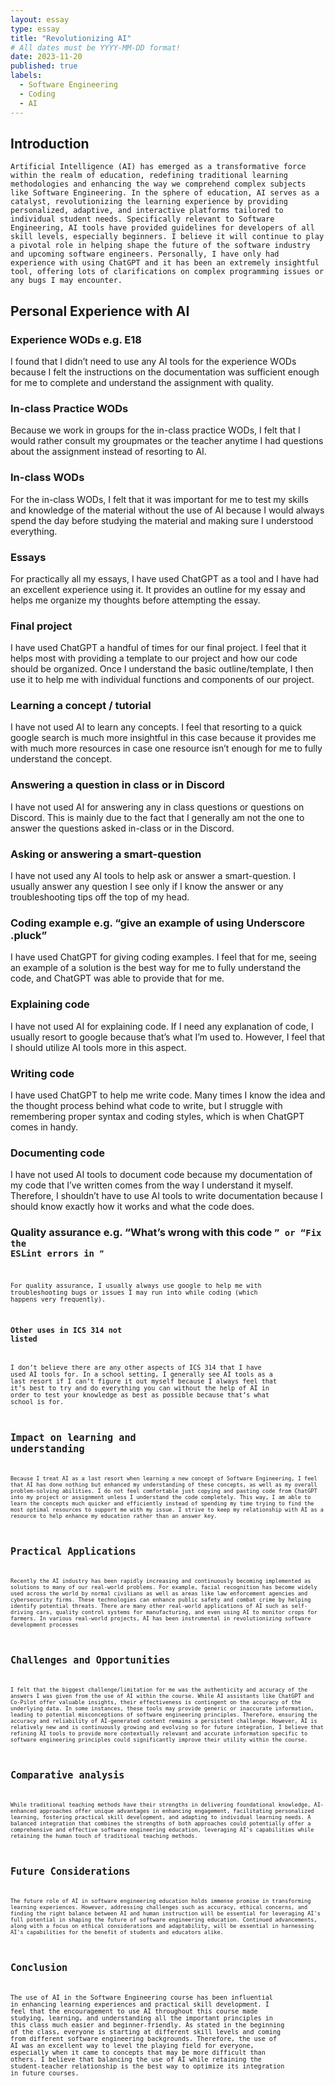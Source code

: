 ```yaml
---
layout: essay
type: essay
title: "Revolutionizing AI"
# All dates must be YYYY-MM-DD format!
date: 2023-11-20
published: true
labels:
  - Software Engineering
  - Coding
  - AI
---
```

  
## Introduction
	Artificial Intelligence (AI) has emerged as a transformative force within the realm of education, redefining traditional learning methodologies and enhancing the way we comprehend complex subjects like Software Engineering. In the sphere of education, AI serves as a catalyst, revolutionizing the learning experience by providing personalized, adaptive, and interactive platforms tailored to individual student needs. Specifically relevant to Software Engineering, AI tools have provided guidelines for developers of all skill levels, especially beginners. I believe it will continue to play a pivotal role in helping shape the future of the software industry and upcoming software engineers. Personally, I have only had experience with using ChatGPT and it has been an extremely insightful tool, offering lots of clarifications on complex programming issues or any bugs I may encounter.

## Personal Experience with AI
### Experience WODs e.g. E18
I found that I didn’t need to use any AI tools for the experience WODs because I felt the instructions on the documentation was sufficient enough for me to complete and understand the assignment with quality.
### In-class Practice WODs
Because we work in groups for the in-class practice WODs, I felt that I would rather consult my groupmates or the teacher anytime I had questions about the assignment instead of resorting to AI.
### In-class WODs
For the in-class WODs, I felt that it was important for me to test my skills and knowledge of the material without the use of AI because I would always spend the day before studying the material and making sure I understood everything.
### Essays
For practically all my essays, I have used ChatGPT as a tool and I have had an excellent experience using it. It provides an outline for my essay and helps me organize my thoughts before attempting the essay.
### Final project
I have used ChatGPT a handful of times for our final project. I feel that it helps most with providing a template to our project and how our code should be organized. Once I understand the basic outline/template, I then use it to help me with individual functions and components of our project.
### Learning a concept / tutorial
I have not used AI to learn any concepts. I feel that resorting to a quick google search is much more insightful in this case because it provides me with much more resources in case one resource isn’t enough for me to fully understand the concept.
### Answering a question in class or in Discord
I have not used AI for answering any in class questions or questions on Discord. This is mainly due to the fact that I generally am not the one to answer the questions asked in-class or in the Discord.
### Asking or answering a smart-question
I have not used any AI tools to help ask or answer a smart-question. I usually answer any question I see only if I know the answer or any troubleshooting tips off the top of my head.
### Coding example e.g. “give an example of using Underscore .pluck”
I have used ChatGPT for giving coding examples. I feel that for me, seeing an example of a solution is the best way for me to fully understand the code, and ChatGPT was able to provide that for me.
### Explaining code
I have not used AI for explaining code. If I need any explanation of code, I usually resort to google because that’s what I’m used to. However, I feel that I should utilize AI tools more in this aspect.
### Writing code
I have used ChatGPT to help me write code. Many times I know the idea and the thought process behind what code to write, but I struggle with remembering proper syntax and coding styles, which is when ChatGPT comes in handy.
### Documenting code
I have not used AI tools to document code because my documentation of my code that I’ve written comes from the way I understand it myself. Therefore, I shouldn’t have to use AI tools to write documentation because I should know exactly how it works and what the code does.
### Quality assurance e.g. “What’s wrong with this code <code here>” or “Fix the ESLint errors in <code here>”
For quality assurance, I usually always use google to help me with troubleshooting bugs or issues I may run into while coding (which happens very frequently).
### Other uses in ICS 314 not listed
I don’t believe there are any other aspects of ICS 314 that I have used AI tools for. In a school setting, I generally see AI tools as a last resort if I can’t figure it out myself because I always feel that it’s best to try and do everything you can without the help of AI in order to test your knowledge as best as possible because that’s what school is for.

## Impact on learning and understanding
	Because I treat AI as a last resort when learning a new concept of Software Engineering, I feel that AI has done nothing but enhanced my understanding of these concepts, as well as my overall problem-solving abilities. I do not feel comfortable just copying and pasting code from ChatGPT into my project or assignment unless I understand the code completely. This way, I am able to learn the concepts much quicker and efficiently instead of spending my time trying to find the most optimal resources to support me with my issue. I strive to keep my relationship with AI as a resource to help enhance my education rather than an answer key.

## Practical Applications
	Recently the AI industry has been rapidly increasing and continuously becoming implemented as solutions to many of our real-world problems. For example, facial recognition has become widely used across the world by normal civilians as well as areas like law enforcement agencies and cybersecurity firms. These technologies can enhance public safety and combat crime by helping identify potential threats. There are many other real-world applications of AI such as self-driving cars, quality control systems for manufacturing, and even using AI to monitor crops for farmers. In various real-world projects, AI has been instrumental in revolutionizing software development processes

## Challenges and Opportunities
	I felt that the biggest challenge/limitation for me was the authenticity and accuracy of the answers I was given from the use of AI within the course. While AI assistants like ChatGPT and Co-Pilot offer valuable insights, their effectiveness is contingent on the accuracy of the underlying data. In some instances, these tools may provide generic or inaccurate information, leading to potential misconceptions of software engineering principles. Therefore, ensuring the accuracy and reliability of AI-generated content remains a persistent challenge. However, AI is relatively new and is continuously growing and evolving so for future integration, I believe that refining AI tools to provide more contextually relevant and accurate information specific to software engineering principles could significantly improve their utility within the course.

## Comparative analysis
	While traditional teaching methods have their strengths in delivering foundational knowledge, AI-enhanced approaches offer unique advantages in enhancing engagement, facilitating personalized learning, fostering practical skill development, and adapting to individual learning needs. A balanced integration that combines the strengths of both approaches could potentially offer a comprehensive and effective software engineering education, leveraging AI's capabilities while retaining the human touch of traditional teaching methods.

## Future Considerations
	The future role of AI in software engineering education holds immense promise in transforming learning experiences. However, addressing challenges such as accuracy, ethical concerns, and finding the right balance between AI and human instruction will be essential for leveraging AI's full potential in shaping the future of software engineering education. Continued advancements, along with a focus on ethical considerations and adaptability, will be essential in harnessing AI's capabilities for the benefit of students and educators alike.

## Conclusion
 The use of AI in the Software Engineering course has been influential in enhancing learning experiences and practical skill development. I feel that the encouragement to use AI throughout this course made studying, learning, and understanding all the important principles in this class much easier and beginner-friendly. As stated in the beginning of the class, everyone is starting at different skill levels and coming from different software engineering backgrounds. Therefore, the use of AI was an excellent way to level the playing field for everyone, especially when it came to concepts that may be more difficult than others. I believe that balancing the use of AI while retaining the student-teacher relationship is the best way to optimize its integration in future courses.
